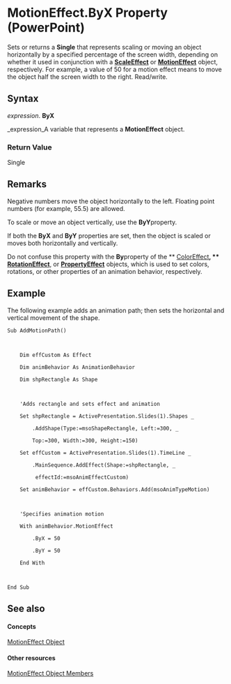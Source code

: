
# MotionEffect.ByX Property (PowerPoint)

Sets or returns a  **Single** that represents scaling or moving an object horizontally by a specified percentage of the screen width, depending on whether it used in conjunction with a **[ScaleEffect](cb7c296e-a9ea-4ed6-87e0-a5d603da4f9f.md)** or  **[MotionEffect](77a34f68-8806-22b8-149f-c28e0457e7e9.md)** object, respectively. For example, a value of 50 for a motion effect means to move the object half the screen width to the right. Read/write.


## Syntax

 _expression_. **ByX**

 _expression_A variable that represents a  **MotionEffect** object.


### Return Value

Single


## Remarks

Negative numbers move the object horizontally to the left. Floating point numbers (for example, 55.5) are allowed.

To scale or move an object vertically, use the  **ByY**property.

If both the  **ByX** and **ByY** properties are set, then the object is scaled or moves both horizontally and vertically.

Do not confuse this property with the  **By**property of the  ** [ColorEffect](c21ca9cd-3aaa-35f7-3d0e-89ca155322f2.md)**,  ** [RotationEffect](d0fc5520-dbbd-a44a-b811-51fd299c4587.md)**, or  **[PropertyEffect](8fa129ac-f222-a01c-4545-0097b1164aee.md)** objects, which is used to set colors, rotations, or other properties of an animation behavior, respectively.


## Example

The following example adds an animation path; then sets the horizontal and vertical movement of the shape.


```
Sub AddMotionPath()



    Dim effCustom As Effect

    Dim animBehavior As AnimationBehavior

    Dim shpRectangle As Shape



    'Adds rectangle and sets effect and animation

    Set shpRectangle = ActivePresentation.Slides(1).Shapes _

        .AddShape(Type:=msoShapeRectangle, Left:=300, _

        Top:=300, Width:=300, Height:=150)

    Set effCustom = ActivePresentation.Slides(1).TimeLine _

        .MainSequence.AddEffect(Shape:=shpRectangle, _

         effectId:=msoAnimEffectCustom)

    Set animBehavior = effCustom.Behaviors.Add(msoAnimTypeMotion)



    'Specifies animation motion

    With animBehavior.MotionEffect

        .ByX = 50

        .ByY = 50

    End With



End Sub
```


## See also


#### Concepts


 [MotionEffect Object](77a34f68-8806-22b8-149f-c28e0457e7e9.md)
#### Other resources


 [MotionEffect Object Members](6def8c21-9439-5066-28bc-196366b08675.md)
